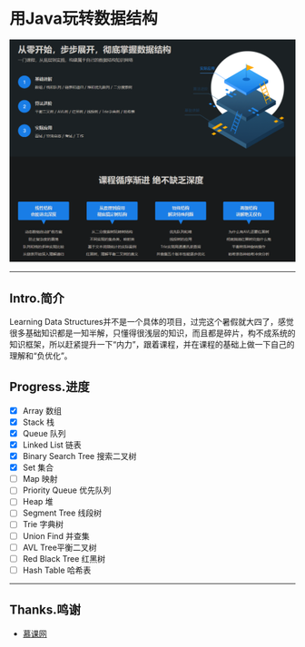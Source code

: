 # 用Java玩转数据结构


![Intro.png](./images/Intro.png)

---

## Intro.简介

Learning Data Structures并不是一个具体的项目，过完这个暑假就大四了，感觉很多基础知识都是一知半解，只懂得很浅层的知识，而且都是碎片，构不成系统的知识框架，所以赶紧提升一下“内力”，跟着课程，并在课程的基础上做一下自己的理解和“负优化”。

## Progress.进度

- [x] Array 数组
- [x] Stack 栈
- [x] Queue 队列
- [x] Linked List 链表
- [x] Binary Search Tree 搜索二叉树
- [x] Set 集合
- [ ] Map 映射
- [ ] Priority Queue 优先队列
- [ ] Heap 堆
- [ ] Segment Tree 线段树
- [ ] Trie 字典树
- [ ] Union Find 并查集
- [ ] AVL Tree平衡二叉树
- [ ] Red Black Tree 红黑树
- [ ] Hash Table 哈希表

---

## Thanks.鸣谢

- [慕课网](https://coding.imooc.com/class/207.html)